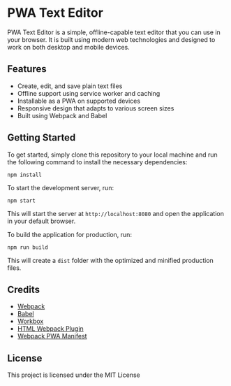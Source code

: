 PWA Text Editor
===============

PWA Text Editor is a simple, offline-capable text editor that you can use in your browser. It is built using modern web technologies and designed to work on both desktop and mobile devices.

Features
--------

-   Create, edit, and save plain text files
-   Offline support using service worker and caching
-   Installable as a PWA on supported devices
-   Responsive design that adapts to various screen sizes
-   Built using Webpack and Babel

Getting Started
---------------

To get started, simply clone this repository to your local machine and run the following command to install the necessary dependencies:


`npm install`

To start the development server, run:



`npm start`

This will start the server at `http://localhost:8080` and open the application in your default browser.

To build the application for production, run:


`npm run build`

This will create a `dist` folder with the optimized and minified production files.

Credits
-------

-   [Webpack](https://webpack.js.org/)
-   [Babel](https://babeljs.io/)
-   [Workbox](https://developers.google.com/web/tools/workbox)
-   [HTML Webpack Plugin](https://webpack.js.org/plugins/html-webpack-plugin/)
-   [Webpack PWA Manifest](https://github.com/arthurbergmz/webpack-pwa-manifest)

License
-------

This project is licensed under the MIT License
